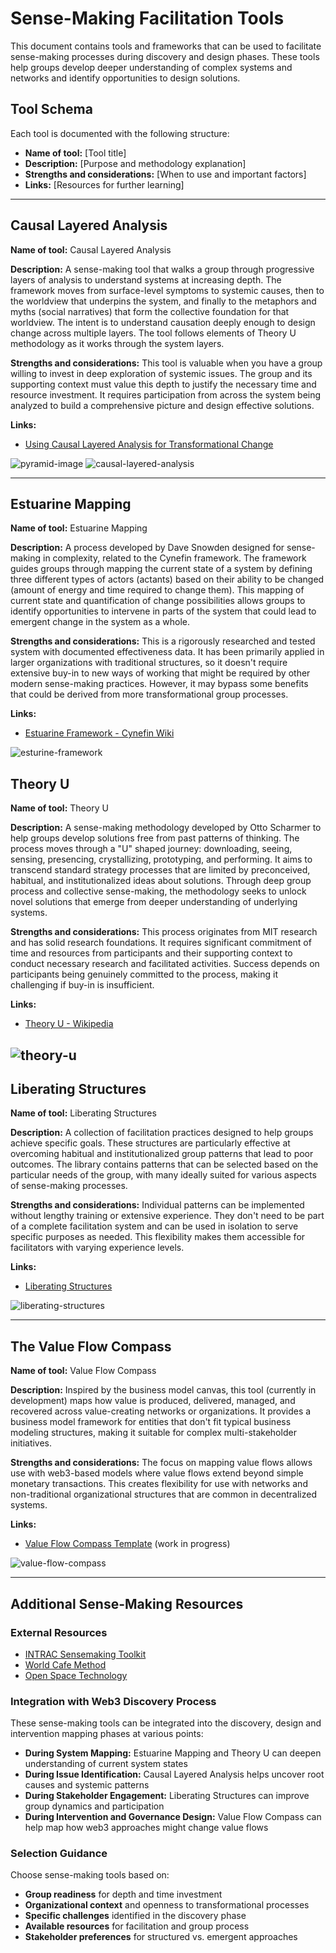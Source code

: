 # Sense-Making Facilitation Tools

This document contains tools and frameworks that can be used to facilitate sense-making processes during discovery and design phases. These tools help groups develop deeper understanding of complex systems and networks and identify opportunities to design solutions. 

## Tool Schema

Each tool is documented with the following structure:

- **Name of tool:** [Tool title]
- **Description:** [Purpose and methodology explanation]
- **Strengths and considerations:** [When to use and important factors]
- **Links:** [Resources for further learning]

---

## Causal Layered Analysis

**Name of tool:** Causal Layered Analysis

**Description:** A sense-making tool that walks a group through progressive layers of analysis to understand systems at increasing depth. The framework moves from surface-level symptoms to systemic causes, then to the worldview that underpins the system, and finally to the metaphors and myths (social narratives) that form the collective foundation for that worldview. The intent is to understand causation deeply enough to design change across multiple layers. The tool follows elements of Theory U methodology as it works through the system layers.

**Strengths and considerations:** This tool is valuable when you have a group willing to invest in deep exploration of systemic issues. The group and its supporting context must value this depth to justify the necessary time and resource investment. It requires participation from across the system being analyzed to build a comprehensive picture and design effective solutions.

**Links:**
- [Using Causal Layered Analysis for Transformational Change](https://medium.com/foresight-matters/using-causal-layered-analysis-for-transformational-change-51b461bbfffb)

![pyramid-image](attachments/pyramid-image.png)
![causal-layered-analysis](attachments/causal-layered-analysis.png)

---

## Estuarine Mapping

**Name of tool:** Estuarine Mapping

**Description:** A process developed by Dave Snowden designed for sense-making in complexity, related to the Cynefin framework. The framework guides groups through mapping the current state of a system by defining three different types of actors (actants) based on their ability to be changed (amount of energy and time required to change them). This mapping of current state and quantification of change possibilities allows groups to identify opportunities to intervene in parts of the system that could lead to emergent change in the system as a whole.

**Strengths and considerations:** This is a rigorously researched and tested system with documented effectiveness data. It has been primarily applied in larger organizations with traditional structures, so it doesn't require extensive buy-in to new ways of working that might be required by other modern sense-making practices. However, it may bypass some benefits that could be derived from more transformational group processes.

**Links:**
- [Estuarine Framework - Cynefin Wiki](https://cynefin.io/wiki/Estuarine_framework)

![esturine-framework](attachments/esturine-framework.png)




## Theory U

**Name of tool:** Theory U

**Description:** A sense-making methodology developed by Otto Scharmer to help groups develop solutions free from past patterns of thinking. The process moves through a "U" shaped journey: downloading, seeing, sensing, presencing, crystallizing, prototyping, and performing. It aims to transcend standard strategy processes that are limited by preconceived, habitual, and institutionalized ideas about solutions. Through deep group process and collective sense-making, the methodology seeks to unlock novel solutions that emerge from deeper understanding of underlying systems.

**Strengths and considerations:** This process originates from MIT research and has solid research foundations. It requires significant commitment of time and resources from participants and their supporting context to conduct necessary research and facilitated activities. Success depends on participants being genuinely committed to the process, making it challenging if buy-in is insufficient.

**Links:**
- [Theory U - Wikipedia](https://en.wikipedia.org/wiki/Theory_U)

![theory-u](attachments/theory-u.png)
---

## Liberating Structures

**Name of tool:** Liberating Structures

**Description:** A collection of facilitation practices designed to help groups achieve specific goals. These structures are particularly effective at overcoming habitual and institutionalized group patterns that lead to poor outcomes. The library contains patterns that can be selected based on the particular needs of the group, with many ideally suited for various aspects of sense-making processes.

**Strengths and considerations:** Individual patterns can be implemented without lengthy training or extensive experience. They don't need to be part of a complete facilitation system and can be used in isolation to serve specific purposes as needed. This flexibility makes them accessible for facilitators with varying experience levels.

**Links:** 
- [Liberating Structures](https://www.liberatingstructures.com/)

![liberating-structures](attachments/liberating-structures.png)

---

## The Value Flow Compass

**Name of tool:** Value Flow Compass

**Description:** Inspired by the business model canvas, this tool (currently in development) maps how value is produced, delivered, managed, and recovered across value-creating networks or organizations. It provides a business model framework for entities that don't fit typical business modeling structures, making it suitable for complex multi-stakeholder initiatives.

**Strengths and considerations:** The focus on mapping value flows allows use with web3-based models where value flows extend beyond simple monetary transactions. This creates flexibility for use with networks and non-traditional organizational structures that are common in decentralized systems.

**Links:** 
- [Value Flow Compass Template](https://www.figma.com/board/F4mjtohKgwIiGBp7oHq7z1/Value-Flow-Compass-Template?node-id=0-1&t=hpGqadmgu9eh1NHU-1) (work in progress)

![value-flow-compass](attachments/value-flow-compass.png)


---

## Additional Sense-Making Resources

### External Resources
- [INTRAC Sensemaking Toolkit](https://www.intrac.org/wpcms/wp-content/uploads/2017/01/Sensemaking.pdf)
- [World Cafe Method](https://theworldcafe.com/key-concepts-resources/world-cafe-method/)
- [Open Space Technology](https://openspaceworld.org/wp2/what-is/)

### Integration with Web3 Discovery Process
These sense-making tools can be integrated into the discovery, design and intervention mapping phases at various points:

- **During System Mapping:** Estuarine Mapping and Theory U can deepen understanding of current system states
- **During Issue Identification:** Causal Layered Analysis helps uncover root causes and systemic patterns
- **During Stakeholder Engagement:** Liberating Structures can improve group dynamics and participation
- **During Intervention and Governance Design:** Value Flow Compass can help map how web3 approaches might change value flows

### Selection Guidance
Choose sense-making tools based on:
- **Group readiness** for depth and time investment
- **Organizational context** and openness to transformational processes  
- **Specific challenges** identified in the discovery phase
- **Available resources** for facilitation and group process
- **Stakeholder preferences** for structured vs. emergent approaches